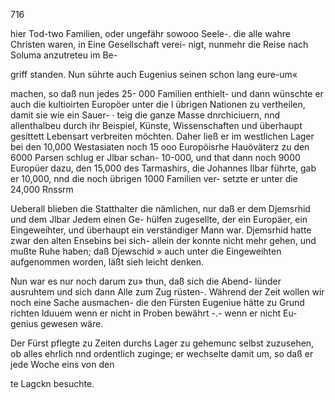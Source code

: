 716

hier Tod-two Familien, oder ungefähr sowooo Seele-.
die alle wahre Christen waren, in Eine Gesellschaft verei-
nigt, nunmehr die Reise nach Soluma anzutreteu im Be-

griff standen.
Nun sührte auch Eugenius seinen schon lang eure-um«

                                                     

 

machen, so daß nun jedes 25- 000 Familien enthielt- und
dann wünschte er auch die kultioirten Europöer unter die l
übrigen Nationen zu vertheilen, damit sie wie ein Sauer- ·
teig die ganze Masse dnrchiciuern, nnd allenthalbeu durch ihr
Beispiel, Künste, Wissenschaften und überhaupt gesittett
Lebensart verbreiten möchten. Daher ließ er im westlichen
Lager bei den 10,000 Westasiaten noch 15 ooo Europöisrhe
Hauöväterz zu den 6000 Parsen schlug er Jlbar schan-
10-000, und that dann noch 9000 Europüer dazu, den
15,000 des Tarmashirs, die Johannes Ilbar führte,
gab er 10,000, nnd die noch übrigen 1000 Familien ver-
setzte er unter die 24,000 Rnssrm

Ueberall blieben die Statthalter die nämlichen, nur daß
er dem Djemsrhid und dem Jlbar Jedem einen Ge-
hülfen zugesellte, der ein Europäer, ein Eingeweihter, und
überhaupt ein verständiger Mann war. Djemsrhid hatte
zwar den alten Ensebins bei sich- allein der konnte nicht
mehr gehen, und mußte Ruhe haben; daß Djewschid
» auch unter die Eingeweihten aufgenommen worden, läßt sieh
leicht denken.

Nun war es nur noch darum zu» thun, daß sich die Abend-
lünder ausruhtem und sich dann Alle zum Zug rüsten-.
Während der Zeit wollen wir noch eine Sache ausmachen-
die den Fürsten Eugeniue hätte zu Grund richten lduuem
wenn er nicht in Proben bewährt -.- wenn er nicht Eu-
genius gewesen wäre.

 

Der Fürst pflegte zu Zeiten durchs Lager zu gehemunc
selbst zuzusehen, ob alles ehrlich nnd ordentlich zuginge;
er wechselte damit um, so daß er jede Woche eins von den

te Lagckn besuchte.

